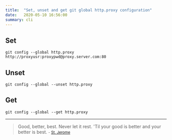 ```yaml
---
title:  "Set, unset and get git global http.proxy configuration"
date:   2020-05-10 16:56:00
summary: cli
---
```


## Set

`git config --global http.proxy http://proxyusr:proxypwd@proxy.server.com:80`

## Unset

`git config --global --unset http.proxy`

## Get

`git config --global --get http.proxy`

---
> Good, better, best. Never let it rest. 'Til your good is better and your better is best.
> <small>- [St. Jerome](https://www.brainyquote.com/quotes/st_jerome_389605)</small>
